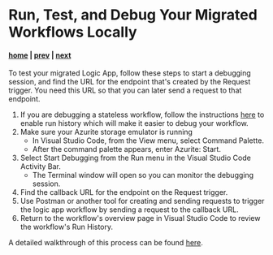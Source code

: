 # Run, Test, and Debug Your Migrated Workflows Locally

#### [home](./readme.md) | [prev](./vs-code-extension.md) | [next](./migrate-integration-account.md)

To test your migrated Logic App, follow these steps to start a debugging session, and find the URL for the endpoint that's created by the Request trigger. You need this URL so that you can later send a request to that endpoint.

1. If you are debugging a stateless workflow, follow the instructions [here](https://learn.microsoft.com/en-us/azure/logic-apps/create-single-tenant-workflows-visual-studio-code#enable-run-history-stateless) to enable run history which will make it easier to debug your workflow.
1. Make sure your Azurite storage emulator is running
   - In Visual Studio Code, from the View menu, select Command Palette.
   - After the command palette appears, enter Azurite: Start.
1. Select Start Debugging from the Run menu in the Visual Studio Code Activity Bar.
   - The Terminal window will open so you can monitor the debugging session.
1. Find the callback URL for the endpoint on the Request trigger.
1. Use Postman or another tool for creating and sending requests to trigger the logic app  workflow by sending a request to the callback URL.
1. Return to the workflow's overview page in Visual Studio Code to review the workflow's Run History.

A detailed walkthrough of this process can be found [here](https://learn.microsoft.com/en-us/azure/logic-apps/create-single-tenant-workflows-visual-studio-code#run-test-and-debug-locally).